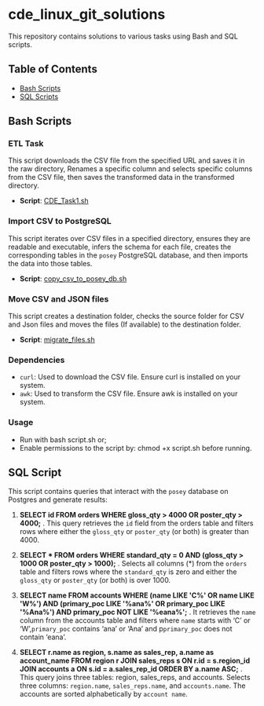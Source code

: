 # cde_linux_git_solutions

This repository contains solutions to various tasks using Bash and SQL scripts.

## Table of Contents

- [Bash Scripts](#bash-scripts)
- [SQL Scripts](#sql-scripts)

## Bash Scripts

### ETL Task

This script downloads the CSV file from the specified URL and saves it in the raw directory, Renames a specific column and selects specific columns from the CSV file, then saves the transformed data in the transformed directory.

- **Script**: [CDE_Task1.sh](/home/zizi/posey/cde_linux_git_solutions/Scripts/Bash/CDE_Task1.sh)

### Import CSV to PostgreSQL

This script iterates over CSV files in a specified directory, ensures they are readable and executable, infers the schema for each file, creates the corresponding tables in the `posey` PostgreSQL database, and then imports the data into those tables.

- **Script**: [copy_csv_to_posey_db.sh](/home/zizi/posey/cde_linux_git_solutions/Scripts/Bash/copy_csv_to_posey_db.sh)


### Move CSV and JSON files

This script creates a destination folder, checks the source folder for CSV and Json files and moves the files (If available) to the destination folder.

- **Script**: [migrate_files.sh](/home/zizi/posey/cde_linux_git_solutions/Scripts/Bash/migrate_files.sh)

### Dependencies
- `curl`: Used to download the CSV file. Ensure curl is installed on your system.
- `awk`: Used to transform the CSV file. Ensure awk is installed on your system.

### Usage
- Run with bash script.sh or;
- Enable permissions to the script by: chmod +x script.sh before running.

## SQL Script

This script contains queries that interact with the `posey` database on Postgres and generate results:

1. **SELECT id
FROM orders
WHERE gloss_qty > 4000 OR poster_qty > 4000;** . This query retrieves the `id` field from the orders table and filters rows where either the `gloss_qty` or `poster_qty` (or both) is greater than 4000.

1. **SELECT *
FROM orders
WHERE standard_qty = 0
AND (gloss_qty > 1000 OR poster_qty > 1000);** . Selects all columns (*) from the `orders` table and filters rows where the `standard_qty` is zero and either the `gloss_qty` or `poster_qty` (or both) is over 1000.


1. **SELECT name
FROM accounts
WHERE (name LIKE 'C%' OR name LIKE 'W%')
  AND (primary_poc LIKE '%ana%' OR primary_poc LIKE '%Ana%')
  AND primary_poc NOT LIKE '%eana%';** . It retrieves the `name` column from the accounts table and filters where `name` starts with ‘C’ or ‘W’,`primary_poc` contains ‘ana’ or ‘Ana’ and p`primary_poc` does not contain ‘eana’.

1. **SELECT
    r.name as region,
    s.name as sales_rep,
    a.name as account_name
FROM
    region r
JOIN
    sales_reps s ON r.id = s.region_id
JOIN
    accounts a ON s.id = a.sales_rep_id
ORDER BY
    a.name ASC;** . This query joins three tables: region, sales_reps, and accounts. Selects three columns: `region.name`, `sales_reps.name`, and `accounts.name`. The accounts are sorted alphabetically by `account name`.
